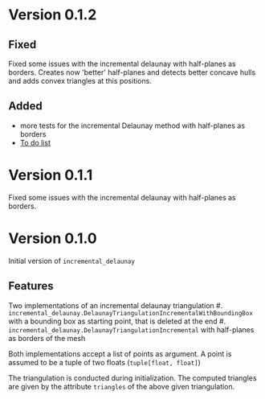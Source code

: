 # Version 0.1.2

## Fixed

Fixed some issues with the incremental delaunay with half-planes as borders.
Creates now 'better' half-planes and detects better concave hulls and adds convex triangles 
at this positions.

## Added

- more tests for the incremental Delaunay method with half-planes as borders
- [To do list](https://github.com/JohannesSchorr/incremental-delaunay/blob/master/todo.md)

# Version 0.1.1

Fixed some issues with the incremental delaunay with half-planes as borders.

# Version 0.1.0

Initial version of ``incremental_delaunay``

## Features

Two implementations of an incremental delaunay triangulation
#. ``incremental_delaunay.DelaunayTriangulationIncrementalWithBoundingBox`` with a bounding box as starting point, that is deleted at the end
#. ``incremental_delaunay.DelaunayTriangulationIncremental`` with half-planes as borders of the mesh

Both implementations accept a list of points as argument.
A point is assumed to be a tuple of two floats (``tuple[float, float]``)

The triangulation is conducted during initialization.
The computed triangles are given by the attribute ``triangles`` of the above given triangulation.